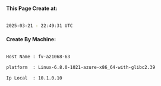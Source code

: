 
   
#### This Page Create at:

```bash

2025-03-21 - 22:49:31 UTC

```

#### Create By Machine:

```bash

Host Name : fv-az1068-63

platform  : Linux-6.8.0-1021-azure-x86_64-with-glibc2.39

Ip Local  : 10.1.0.10

```

